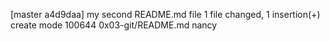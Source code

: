 [master a4d9daa] my second README.md file
 1 file changed, 1 insertion(+)
 create mode 100644 0x03-git/README.md nancy
